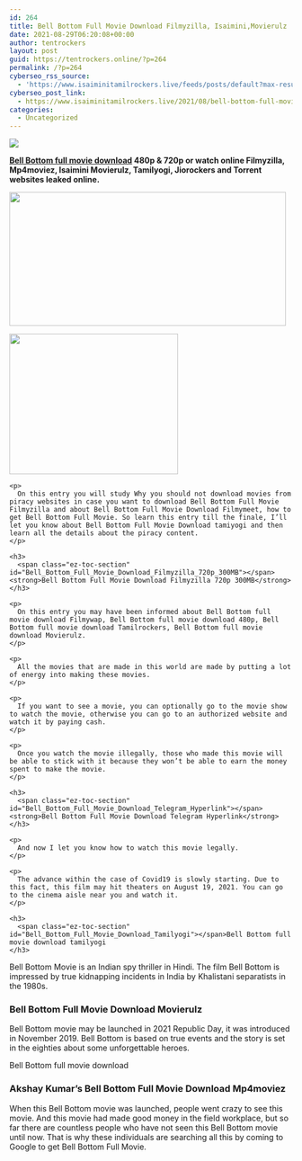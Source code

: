```yaml
---
id: 264
title: Bell Bottom Full Movie Download Filmyzilla, Isaimini,Movierulz
date: 2021-08-29T06:20:08+00:00
author: tentrockers
layout: post
guid: https://tentrockers.online/?p=264
permalink: /?p=264
cyberseo_rss_source:
  - 'https://www.isaiminitamilrockers.live/feeds/posts/default?max-results=150&start-index=1'
cyberseo_post_link:
  - https://www.isaiminitamilrockers.live/2021/08/bell-bottom-full-movie-download.html
categories:
  - Uncategorized
---
```

<div class="media_block">
  <img src="https://1.bp.blogspot.com/-GEUDY_n-Uq8/YR4sCkLW6zI/AAAAAAAABI0/fRA_v9r8PDQP85JNaQL9UMu9AMU1i6pfQCLcBGAsYHQ/s72-w492-h238-c/Bell-Botton-Full-Movie-Download.jpg" class="media_thumbnail" />
</div>

<meta content="Bell Bottom full movie download 480p & 720p or watch online Filmyzilla, Mp4moviez, Isaimini Movierulz, Tamilyogi, Jiorockers and Torren..." name="twitter:description" />

  


<center>
</center>

**[Bell Bottom full movie download](https://www.tamilrockerz.online/bell-bottom-full-movie-download-filmyzilla-isaiminimovierulz/) 480p & 720p or watch online Filmyzilla, Mp4moviez, Isaimini Movierulz, Tamilyogi, Jiorockers and Torrent websites leaked online.**

<div class="left relative" id="mvp-content-main">
  <div class="separator">
    <a href="https://1.bp.blogspot.com/-GEUDY_n-Uq8/YR4sCkLW6zI/AAAAAAAABI0/fRA_v9r8PDQP85JNaQL9UMu9AMU1i6pfQCLcBGAsYHQ/s930/Bell-Botton-Full-Movie-Download.jpg" imageanchor="1"><img loading="lazy" border="0" data-original-height="539" data-original-width="930" height="238" src="https://1.bp.blogspot.com/-GEUDY_n-Uq8/YR4sCkLW6zI/AAAAAAAABI0/fRA_v9r8PDQP85JNaQL9UMu9AMU1i6pfQCLcBGAsYHQ/w492-h238/Bell-Botton-Full-Movie-Download.jpg" width="492" /></a>
  </div>
  
  <p>
  </p>
  
  <div>
    <div class="separator">
      <a href="https://www.tamilrockerz.online/bell-bottom-full-movie-download-filmyzilla-isaiminimovierulz/" imageanchor="1"><img loading="lazy" border="0" data-original-height="250" data-original-width="300" height="250" src="https://1.bp.blogspot.com/-nfbzYVobUik/YMlpOerzdgI/AAAAAAAAA3Y/aAupsOUs_WMY6Lv7R1OtZhI6OqaRh-YAwCPcBGAYYCw/s0/e854879156f0849f3d27a89db88ed039.png" width="300" /></a>
    </div>
    
    <p>
      On this entry you will study Why you should not download movies from piracy websites in case you want to download Bell Bottom Full Movie Filmyzilla and about Bell Bottom Full Movie Download Filmymeet, how to get Bell Bottom Full Movie. So learn this entry till the finale, I’ll let you know about Bell Bottom Full Movie Download tamiyogi and then learn all the details about the piracy content.
    </p>
    
    <h3>
      <span class="ez-toc-section" id="Bell_Bottom_Full_Movie_Download_Filmyzilla_720p_300MB"></span><strong>Bell Bottom Full Movie Download Filmyzilla 720p 300MB</strong>
    </h3>
    
    <p>
      On this entry you may have been informed about Bell Bottom full movie download Filmywap, Bell Bottom full movie download 480p, Bell Bottom full movie download Tamilrockers, Bell Bottom full movie download Movierulz.
    </p>
    
    <p>
      All the movies that are made in this world are made by putting a lot of energy into making these movies.
    </p>
    
    <p>
      If you want to see a movie, you can optionally go to the movie show to watch the movie, otherwise you can go to an authorized website and watch it by paying cash.
    </p>
    
    <p>
      Once you watch the movie illegally, those who made this movie will be able to stick with it because they won’t be able to earn the money spent to make the movie.
    </p>
    
    <h3>
      <span class="ez-toc-section" id="Bell_Bottom_Full_Movie_Download_Telegram_Hyperlink"></span><strong>Bell Bottom Full Movie Download Telegram Hyperlink</strong>
    </h3>
    
    <p>
      And now I let you know how to watch this movie legally.
    </p>
    
    <p>
      The advance within the case of Covid19 is slowly starting. Due to this fact, this film may hit theaters on August 19, 2021. You can go to the cinema aisle near you and watch it.
    </p>
    
    <h3>
      <span class="ez-toc-section" id="Bell_Bottom_Full_Movie_Download_Tamilyogi"></span>Bell Bottom full movie download tamilyogi
    </h3>
  </div>
</div>

Bell Bottom Movie is an Indian spy thriller in Hindi. The film Bell Bottom is impressed by true kidnapping incidents in India by Khalistani separatists in the 1980s.

### **Bell Bottom Full Movie Download Movierulz**

Bell Bottom movie may be launched in 2021 Republic Day, it was introduced in November 2019. Bell Bottom is based on true events and the story is set in the eighties about some unforgettable heroes.

<div class="su-heading su-heading-style-default su-heading-align-center" id>
  <p>
    Bell Bottom full movie download
  </p>
</div>

### <span class="ez-toc-section" id="Akshay_Kumars_Bell_Bottom_Full_Movie_Download_Mp4moviez"></span>**Akshay Kumar’s Bell Bottom Full Movie Download Mp4moviez**

When this Bell Bottom movie was launched, people went crazy to see this movie. And this movie had made good money in the field workplace, but so far there are countless people who have not seen this Bell Bottom movie until now. That is why these individuals are searching all this by coming to Google to get Bell Bottom Full Movie.

<center>
</center>